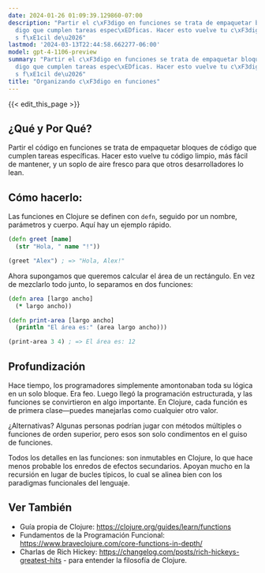 ```yaml
---
date: 2024-01-26 01:09:39.129860-07:00
description: "Partir el c\xF3digo en funciones se trata de empaquetar bloques de c\xF3\
  digo que cumplen tareas espec\xEDficas. Hacer esto vuelve tu c\xF3digo limpio, m\xE1\
  s f\xE1cil de\u2026"
lastmod: '2024-03-13T22:44:58.662277-06:00'
model: gpt-4-1106-preview
summary: "Partir el c\xF3digo en funciones se trata de empaquetar bloques de c\xF3\
  digo que cumplen tareas espec\xEDficas. Hacer esto vuelve tu c\xF3digo limpio, m\xE1\
  s f\xE1cil de\u2026"
title: "Organizando c\xF3digo en funciones"
---
```


{{< edit_this_page >}}

## ¿Qué y Por Qué?

Partir el código en funciones se trata de empaquetar bloques de código que cumplen tareas específicas. Hacer esto vuelve tu código limpio, más fácil de mantener, y un soplo de aire fresco para que otros desarrolladores lo lean.

## Cómo hacerlo:

Las funciones en Clojure se definen con `defn`, seguido por un nombre, parámetros y cuerpo. Aquí hay un ejemplo rápido.

```Clojure
(defn greet [name]
  (str "Hola, " name "!"))

(greet "Alex") ; => "Hola, Alex!"
```

Ahora supongamos que queremos calcular el área de un rectángulo. En vez de mezclarlo todo junto, lo separamos en dos funciones:

```Clojure
(defn area [largo ancho]
  (* largo ancho))

(defn print-area [largo ancho]
  (println "El área es:" (area largo ancho)))

(print-area 3 4) ; => El área es: 12
```

## Profundización

Hace tiempo, los programadores simplemente amontonaban toda su lógica en un solo bloque. Era feo. Luego llegó la programación estructurada, y las funciones se convirtieron en algo importante. En Clojure, cada función es de primera clase—puedes manejarlas como cualquier otro valor.

¿Alternativas? Algunas personas podrían jugar con métodos múltiples o funciones de orden superior, pero esos son solo condimentos en el guiso de funciones.

Todos los detalles en las funciones: son inmutables en Clojure, lo que hace menos probable los enredos de efectos secundarios. Apoyan mucho en la recursión en lugar de bucles típicos, lo cual se alinea bien con los paradigmas funcionales del lenguaje.

## Ver También

- Guía propia de Clojure: https://clojure.org/guides/learn/functions
- Fundamentos de la Programación Funcional: https://www.braveclojure.com/core-functions-in-depth/
- Charlas de Rich Hickey: https://changelog.com/posts/rich-hickeys-greatest-hits - para entender la filosofía de Clojure.
